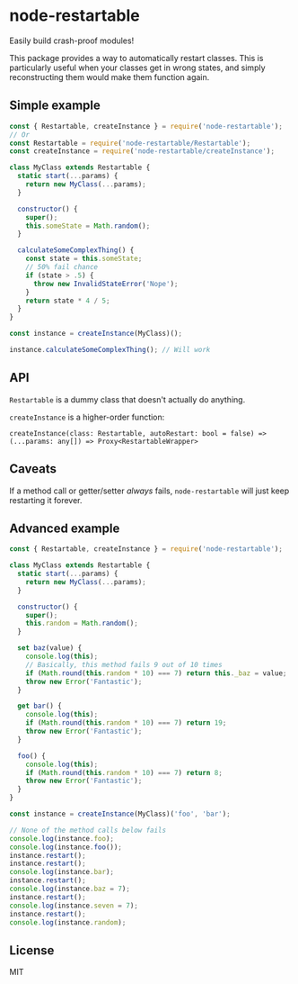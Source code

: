 # node-restartable
Easily build crash-proof modules!

This package provides a way to automatically restart classes. This is particularly useful when your classes get in wrong states, and simply reconstructing them would make them function again.

## Simple example
```javascript
const { Restartable, createInstance } = require('node-restartable');
// Or
const Restartable = require('node-restartable/Restartable');
const createInstance = require('node-restartable/createInstance');

class MyClass extends Restartable {
  static start(...params) {
    return new MyClass(...params);
  }

  constructor() {
    super();
    this.someState = Math.random();
  }

  calculateSomeComplexThing() {
    const state = this.someState;
    // 50% fail chance
    if (state > .5) {
      throw new InvalidStateError('Nope');
    }
    return state * 4 / 5;
  }
}

const instance = createInstance(MyClass)();

instance.calculateSomeComplexThing(); // Will work
```

## API
`Restartable` is a dummy class that doesn't actually do anything.

`createInstance` is a higher-order function:

`createInstance(class: Restartable, autoRestart: bool = false) => (...params: any[]) => Proxy<RestartableWrapper>`

## Caveats
If a method call or getter/setter *always* fails, `node-restartable` will just keep restarting it forever.

## Advanced example
```javascript
const { Restartable, createInstance } = require('node-restartable');

class MyClass extends Restartable {
  static start(...params) {
    return new MyClass(...params);
  }

  constructor() {
    super();
    this.random = Math.random();
  }

  set baz(value) {
    console.log(this);
    // Basically, this method fails 9 out of 10 times
    if (Math.round(this.random * 10) === 7) return this._baz = value;
    throw new Error('Fantastic');
  }

  get bar() {
    console.log(this);
    if (Math.round(this.random * 10) === 7) return 19;
    throw new Error('Fantastic');
  }

  foo() {
    console.log(this);
    if (Math.round(this.random * 10) === 7) return 8;
    throw new Error('Fantastic');
  }
}

const instance = createInstance(MyClass)('foo', 'bar');

// None of the method calls below fails
console.log(instance.foo);
console.log(instance.foo());
instance.restart();
instance.restart();
console.log(instance.bar);
instance.restart();
console.log(instance.baz = 7);
instance.restart();
console.log(instance.seven = 7);
instance.restart();
console.log(instance.random);
```

## License
MIT

